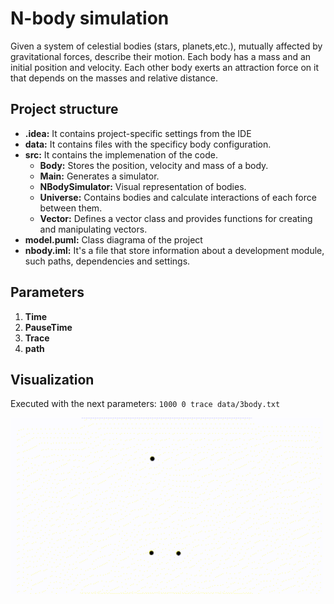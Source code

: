 # N-body simulation

Given a system of celestial bodies (stars, planets,etc.), mutually affected by gravitational forces, describe their
motion. Each body has a mass and an initial position and velocity. Each other
body exerts an attraction force on it that depends on the masses and relative
distance.

## Project structure

* **.idea:** It contains project-specific settings from the IDE
* **data:** It contains files with the specificy body configuration.
* **src:** It contains the implemenation of the code.
    * **Body:** Stores the position, velocity and mass of a body.
    * **Main:** Generates a simulator.
    * **NBodySimulator:** Visual representation of bodies.
    * **Universe:** Contains bodies and calculate interactions of each force between them.
    * **Vector:** Defines a vector class and provides functions for creating and manipulating vectors.
* **model.puml:** Class diagrama of the project
* **nbody.iml:** It's a file that store information about a development module, such paths, dependencies and settings.
## Parameters
1. **Time** 
2. **PauseTime**
3. **Trace**
4. **path**

## Visualization
Executed with the next parameters:
`1000 0 trace data/3body.txt`
<div>
<img src="assets/nbody_3_planets.gif" width="500">
</div>